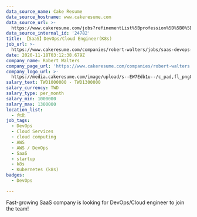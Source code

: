 ```yaml
---
data_source_name: Cake Resume
data_source_hostname: www.cakeresume.com
data_source_url: >-
  https://www.cakeresume.com/jobs?refinementList%5Bprofession%5D%5B0%5D=tech_devops&refi[…]5D=per_year&range%5Bsalary_range%5D%5Bmin%5D=1000000&page=2
data_source_internal_id: '24782'
title: 【SaaS】DevOps/Cloud Engineer(K8s)
job_url: >-
  https://www.cakeresume.com/companies/robert-walters/jobs/saas-devops-cloud-engineer-development-background
date: 2020-11-18T03:12:38.679Z
company_name: Robert Walters
company_page_url: 'https://www.cakeresume.com/companies/robert-walters'
company_logo_url: >-
  https://media.cakeresume.com/image/upload/s--EW7Edb1u--/c_pad,fl_png8,h_200,w_200/v1600053194/xc6aglyvacjd8nwbof70.png
salary_text: TWD1000000 - TWD1300000
salary_currency: TWD
salary_type: per_month
salary_min: 1000000
salary_max: 1300000
location_list:
  - 台北
job_tags:
  - DevOps
  - Cloud Services
  - cloud computing
  - AWS
  - AWS / DevOps
  - SaaS
  - startup
  - k8s
  - Kubernetes (k8s)
badges:
  - DevOps

---
```


Fast-growing SaaS company is looking for DevOps/Cloud engineer to join the team!